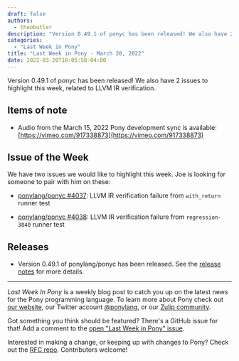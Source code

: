```yaml
---
draft: false
authors:
  - theobutler
description: "Version 0.49.1 of ponyc has been released! We also have 2 issues to highlight this week, related to LLVM IR verification."
categories:
  - "Last Week in Pony"
title: "Last Week in Pony - March 20, 2022"
date: 2022-03-20T18:05:58-04:00
---
```


Version 0.49.1 of ponyc has been released! We also have 2 issues to highlight this week, related to LLVM IR verification.

<!-- more -->

## Items of note

- Audio from the March 15, 2022 Pony development sync is available: [https://vimeo.com/917338873](https://vimeo.com/917338873)

## Issue of the Week

We have two issues we would like to highlight this week. Joe is looking for someone to pair with him on these:

- [ponylang/ponyc #4037](https://github.com/ponylang/ponyc/issues/4037): LLVM IR verification failure from `with_return` runner test

- [ponylang/ponyc #4038](https://github.com/ponylang/ponyc/issues/4038): LLVM IR verification failure from `regression-3840` runner test

## Releases

- Version 0.49.1 of ponylang/ponyc has been released. See the [release notes](https://github.com/ponylang/ponyc/releases/tag/0.49.1) for more details.

---

_Last Week In Pony_ is a weekly blog post to catch you up on the latest news for the Pony programming language. To learn more about Pony check out [our website](https://ponylang.io), our Twitter account [@ponylang](https://twitter.com/ponylang), or our [Zulip community](https://ponylang.zulipchat.com).

Got something you think should be featured? There's a GitHub issue for that! Add a comment to the [open "Last Week in Pony" issue](https://github.com/ponylang/ponylang.github.io/issues?q=is%3Aissue+is%3Aopen+label%3Alast-week-in-pony).

Interested in making a change, or keeping up with changes to Pony? Check out the [RFC repo](https://github.com/ponylang/rfcs). Contributors welcome!
